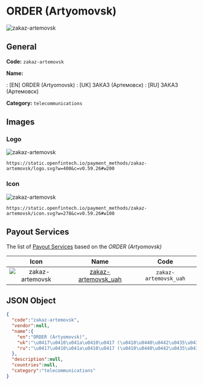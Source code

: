 
# ORDER (Artyomovsk) 
![zakaz-artemovsk](https://static.openfintech.io/payment_methods/zakaz-artemovsk/logo.svg?w=400&c=v0.59.26#w200)  

## General 
**Code:** `zakaz-artemovsk` 
 
**Name:** 
 
:	[EN] ORDER (Artyomovsk) 
:	[UK] ЗАКАЗ (Артемовск) 
:	[RU] ЗАКАЗ (Артемовск) 
 
**Category:** `telecommunications` 
 

## Images 

### Logo 
![zakaz-artemovsk](https://static.openfintech.io/payment_methods/zakaz-artemovsk/logo.svg?w=400&c=v0.59.26#w200)  

```
https://static.openfintech.io/payment_methods/zakaz-artemovsk/logo.svg?w=400&c=v0.59.26#w200
```  

### Icon 
![zakaz-artemovsk](https://static.openfintech.io/payment_methods/zakaz-artemovsk/icon.svg?w=278&c=v0.59.26#w100)  

```
https://static.openfintech.io/payment_methods/zakaz-artemovsk/icon.svg?w=278&c=v0.59.26#w100
```  

## Payout Services 
 
The list of [Payout Services](/payout-services/) based on the _ORDER (Artyomovsk)_ 

|Icon|Name|Code| 
|:---:|:---:|:---:| 
|![zakaz-artemovsk](https://static.openfintech.io/payout_methods/zakaz-artemovsk/icon.svg?w=278&c=v0.59.26#w40) |[zakaz-artemovsk_uah](/payout-services/zakaz-artemovsk_uah/)|`zakaz-artemovsk_uah`| 
 

## JSON Object 

```json
{
  "code":"zakaz-artemovsk",
  "vendor":null,
  "name":{
    "en":"ORDER (Artyomovsk)",
    "uk":"\u0417\u0410\u041a\u0410\u0417 (\u0410\u0440\u0442\u0435\u043c\u043e\u0432\u0441\u043a)",
    "ru":"\u0417\u0410\u041a\u0410\u0417 (\u0410\u0440\u0442\u0435\u043c\u043e\u0432\u0441\u043a)"
  },
  "description":null,
  "countries":null,
  "category":"telecommunications"
}
```  
